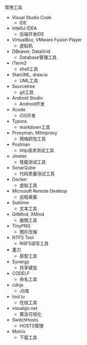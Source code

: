 常用工具

* Visual Studio Code
  * IDE
* IntelliJ IDEA
  * 后端开发IDE
* VirtualBox, VMware Fusion Player
  * 虚拟机
* DBeaver, DataGrid
  * Database管理工具
* iTerm2
  * shell工具
* StarUML, draw.io
  * UML工具
* Sourcetree
  * git工具
* Android Studio
  * Android开发
* Xcode
  * iOS开发
* Typora
  * markdown工具
* Proxyman, Mitmproxy
  * 网络抓包工具
* Postman
  * http请求测试工具
* Jmeter
  * 性能测试工具
* SonarQube
  * 代码质量测试工具
* Docker
  * 虚拟工具
* Microsoft Remote Desktop
  * 远程桌面
* Sublime
  * 文本工具
* GitMind, XMind
  * 脑图工具
* TinyPNG
  * 图片压缩
* NTFS Tool
  * NSFS读写工具
* 墨刀
  * 原型工具
* Synergy
  * 共享键鼠
* CODELF
  * 命名工具
* cdnjs
  * JS库
* tool.lu
  * 在线工具
* visualgo.net
  * 算法可视化
* SwitchHosts
  * HOSTS管理
* Motrix
  * 下载工具
